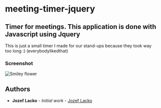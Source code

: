 # meeting-timer-jquery

## Timer for meetings. This application is done with Javascript using Jquery

This is just a small timer I made for our stand-ups because they took way too long :) (everybodylikedthat)

### Screenshot
<p style='max-width:360px;'>
	<img src="https://github.com/jozeflacko/meeting-timer-jquery/blob/master/img/snippet.png?raw=true" alt="Smiley flower">
</p> 

## Authors

* **Jozef Lacko** - *Initial work* - [Jozef Lacko](https://jozeflacko.github.io)
